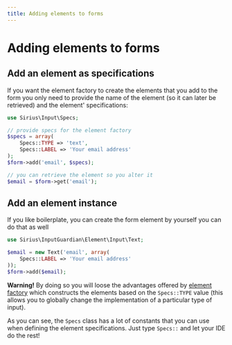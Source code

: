 ```yaml
---
title: Adding elements to forms
---
```


# Adding elements to forms

## Add an element as specifications

If you want the element factory to create the elements that you add to the form you only need to provide the name of the element (so it can later be retrieved) and the element' specifications:

```php
use Sirius\Input\Specs;

// provide specs for the element factory
$specs = array(
	Specs::TYPE => 'text',
	Specs::LABEL => 'Your email address'
);
$form->add('email', $specs);

// you can retrieve the element so you alter it
$email = $form->get('email');
```

## Add an element instance

If you like boilerplate, you can create the form element by yourself you can do that as well

```php
use Sirius\InputGuardian\Element\Input\Text;

$email = new Text('email', array(
	Specs::LABEL => 'Your email address'
));
$form->add($email);
```

**Warning!** By doing so you will loose the advantages offered by [element factory](Element_factory.md) which constructs the elements based on the `Specs::TYPE` value (this allows you to globally change the implementation of a particular type of input).

As you can see, the `Specs` class has a lot of constants that you can use when defining the element specifications. Just type `Specs::` and let your IDE do the rest!
